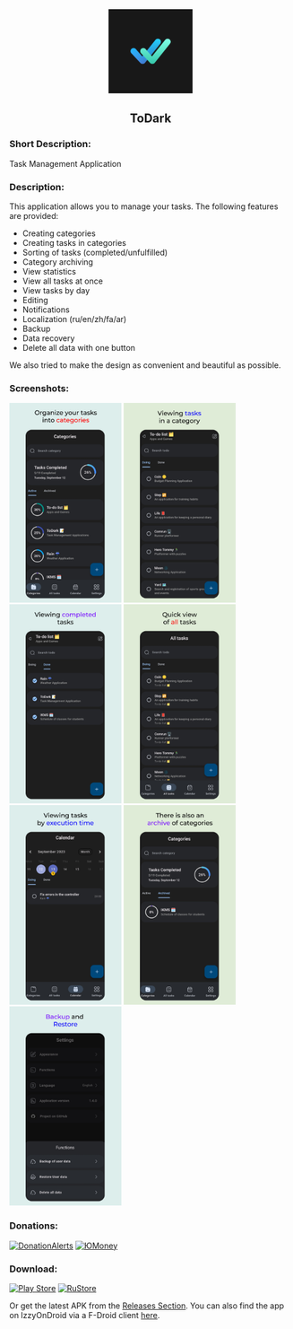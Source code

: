 <div align='center'>
<img src='/assets/icons/icon.png' width='150'/>
<h2>ToDark</h2>
</div>

### Short Description:

<!-- Приложение для управления задачами -->

Task Management Application

### Description:

<!-- Данное приложение позволяет управлять вашими задачами.
Предоставлены следующие возможности:
- Создание категорий
- Создание задач в категориях
- Сортировка задач (выполненные/невыполненные)
- Архивирование категории
- Просмотр статистики
- Просмотр всех задач сразу
- Просмотр задач по дням
- Редактирование
- Уведомления
- Локализация (ru/en/zh/fa/ar)
- Резервное копирование
- Восстановление данных
- Удаление всех данных одной кнопкой
Также мы постарались сделать дизайн максимально удобным и красивым. -->

This application allows you to manage your tasks.
The following features are provided:

- Creating categories
- Creating tasks in categories
- Sorting of tasks (completed/unfulfilled)
- Category archiving
- View statistics
- View all tasks at once
- View tasks by day
- Editing
- Notifications
- Localization (ru/en/zh/fa/ar)
- Backup
- Data recovery
- Delete all data with one button

We also tried to make the design as convenient and beautiful as possible.

### Screenshots:

<img src='/readme/1.png' width='200'/> <img src='/readme/2.png' width='200'/> <img src='/readme/3.png' width='200'/> <img src='/readme/4.png' width='200'/> <img src='/readme/5.png' width='200'/> <img src='/readme/6.png' width='200'/> <img src='/readme/7.png' width='200'/>

### Donations:

[![DonationAlerts](https://img.shields.io/badge/DonationAlerts-orange?style=for-the-badge)](https://www.donationalerts.com/r/yoshimok)
[![ЮMoney](https://img.shields.io/badge/ЮMoney-violet?style=for-the-badge)](https://yoomoney.ru/to/4100117672775961)

### Download:

[![Play Store](https://img.shields.io/badge/Google_Play-414141?style=for-the-badge&logo=google-play&logoColor=white)](https://play.google.com/store/apps/details?id=com.yoshi.todark)
[![RuStore](https://img.shields.io/badge/RuStore-blue?style=for-the-badge&logo=vk&logoColor=white)](https://apps.rustore.ru/app/com.yoshi.todark)

Or get the latest APK from the [Releases Section](https://github.com/DarkMooNight/ToDark/releases/latest). You can also find the app on IzzyOnDroid via a F-Droid client [here](https://apt.izzysoft.de/fdroid/index/apk/com.yoshi.todark).
